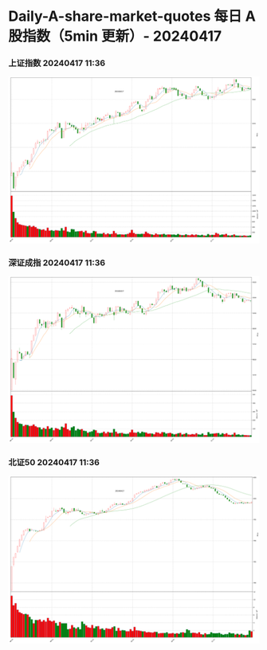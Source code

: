 
# Daily-A-share-market-quotes 每日 A 股指数（5min 更新）- 20240417

### 上证指数 20240417 11:36
![](./fig/2024/4/20240417-sh000001.png)

### 深证成指 20240417 11:36
![](./fig/2024/4/20240417-sz399001.png)

### 北证50 20240417 11:36
![](./fig/2024/4/20240417-bj899050.png)
